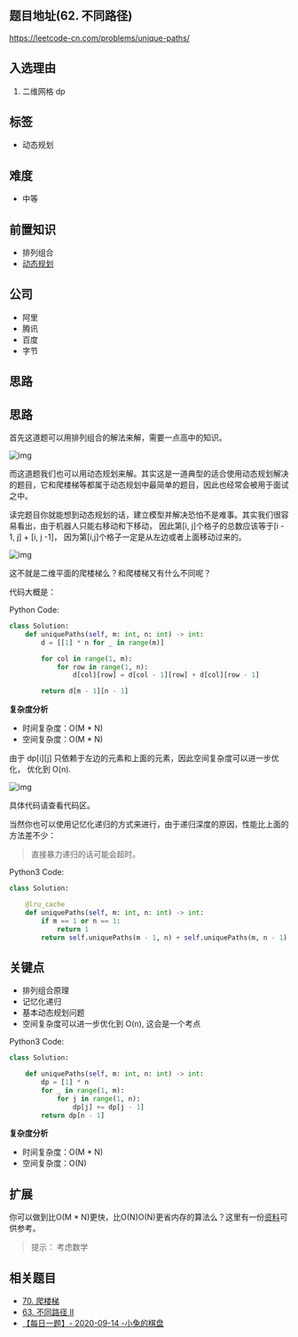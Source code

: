 ## 题目地址(62. 不同路径)

https://leetcode-cn.com/problems/unique-paths/

## 入选理由

1. 二维网格 dp

## 标签

- 动态规划

## 难度

- 中等

## 前置知识

- 排列组合
- [动态规划](https://leetcode-solution.cn/thinkings/dynamic-programming.md)

## 公司

- 阿里
- 腾讯
- 百度
- 字节

## 思路

## 思路

首先这道题可以用排列组合的解法来解，需要一点高中的知识。

![img](https://p.ipic.vip/7z30m3.jpg)

而这道题我们也可以用动态规划来解。其实这是一道典型的适合使用动态规划解决的题目，它和爬楼梯等都属于动态规划中最简单的题目，因此也经常会被用于面试之中。

读完题目你就能想到动态规划的话，建立模型并解决恐怕不是难事。其实我们很容易看出，由于机器人只能右移动和下移动， 因此第[i, j]个格子的总数应该等于[i - 1, j] + [i, j -1]， 因为第[i,j]个格子一定是从左边或者上面移动过来的。

![img](https://p.ipic.vip/nwd1id.jpg)

这不就是二维平面的爬楼梯么？和爬楼梯又有什么不同呢？

代码大概是：

Python Code:

```python
class Solution:
    def uniquePaths(self, m: int, n: int) -> int:
        d = [[1] * n for _ in range(m)]

        for col in range(1, m):
            for row in range(1, n):
                d[col][row] = d[col - 1][row] + d[col][row - 1]

        return d[m - 1][n - 1]
```

**复杂度分析**

- 时间复杂度：O(M * N)
- 空间复杂度：O(M * N)

由于 dp[i][j] 只依赖于左边的元素和上面的元素，因此空间复杂度可以进一步优化， 优化到 O(n).

![img](https://p.ipic.vip/toyvsh.jpg)

具体代码请查看代码区。

当然你也可以使用记忆化递归的方式来进行，由于递归深度的原因，性能比上面的方法差不少：

> 直接暴力递归的话可能会超时。

Python3 Code:

```python
class Solution:

    @lru_cache
    def uniquePaths(self, m: int, n: int) -> int:
        if m == 1 or n == 1:
            return 1
        return self.uniquePaths(m - 1, n) + self.uniquePaths(m, n - 1)
```

## 关键点

- 排列组合原理
- 记忆化递归
- 基本动态规划问题
- 空间复杂度可以进一步优化到 O(n), 这会是一个考点

Python3 Code:

```python
class Solution:

    def uniquePaths(self, m: int, n: int) -> int:
        dp = [1] * n
        for _ in range(1, m):
            for j in range(1, n):
                dp[j] += dp[j - 1]
        return dp[n - 1]
```

**复杂度分析**

- 时间复杂度：O(M * N)
- 空间复杂度：O(N)

## 扩展

你可以做到比O(M * N)更快，比O(N)O(N)更省内存的算法么？这里有一份[资料](https://leetcode.com/articles/unique-paths/)可供参考。

> 
> 提示： 考虑数学

## 相关题目

- [70. 爬楼梯](https://leetcode-cn.com/problems/climbing-stairs/)
- [63. 不同路径 II](https://leetcode-solution.cn/63.unique-paths-ii.md)
- [【每日一题】- 2020-09-14 -小兔的棋盘](https://github.com/azl397985856/leetcode/issues/429)
